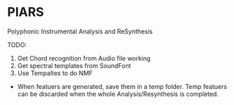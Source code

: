 # PIARS
Polyphonic Instrumental Analysis and ReSynthesis

TODO:
1) Get Chord recognition from Audio file working
2) Get spectral templates from SoundFont
3) Use Tempaltes to do NMF


* When featuers are generated, save them in a temp folder. Temp featuers can be discarded when the whole Analysis/Resynthesis is completed.
